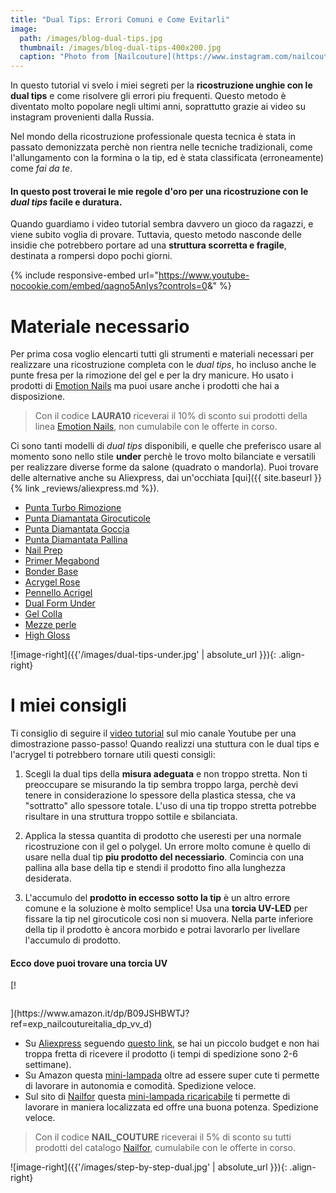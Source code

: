```yaml
---
title: "Dual Tips: Errori Comuni e Come Evitarli"
image: 
  path: /images/blog-dual-tips.jpg
  thumbnail: /images/blog-dual-tips-400x200.jpg
  caption: "Photo from [Nailcouture](https://www.instagram.com/nailcoutureitalia/)"
---
```


In questo tutorial vi svelo i miei segreti per la **ricostruzione unghie con le dual tips** e come risolvere gli errori piu frequenti. Questo metodo è diventato molto popolare negli ultimi anni, soprattutto grazie ai video su instagram provenienti dalla Russia.

Nel mondo della ricostruzione professionale questa tecnica è stata in passato demonizzata perchè non rientra nelle tecniche tradizionali, come l'allungamento con la formina o la tip, ed è stata classificata (erroneamente) come *fai da te*.

#### In questo post troverai le mie regole d'oro per una ricostruzione con le *dual tips* facile e duratura. 

Quando guardiamo i video tutorial sembra davvero un gioco da ragazzi, e viene subito voglia di provare. Tuttavia, questo metodo nasconde delle insidie che potrebbero portare ad una **struttura scorretta e fragile**, destinata a rompersi dopo pochi giorni. 

{% include responsive-embed url="https://www.youtube-nocookie.com/embed/qagno5AnIys?controls=0&amp;" %}

# Materiale necessario
Per prima cosa voglio elencarti tutti gli strumenti e materiali necessari per realizzare una ricostruzione completa con le *dual tips*, ho incluso anche le punte fresa per la rimozione del gel e per la dry manicure. 
Ho usato i prodotti di [Emotion Nails](https://bit.ly/emotion-nails) ma puoi usare anche i prodotti che hai a disposizione.

> Con il codice **LAURA10** riceverai il 10% di sconto sui prodotti della linea [Emotion Nails](https://bit.ly/emotion-nails), non cumulabile con le offerte in corso.

Ci sono tanti modelli di *dual tips* disponibili, e quelle che preferisco usare al momento sono nello stile **under** perchè le trovo molto bilanciate e versatili per realizzare diverse forme da salone (quadrato o mandorla). Puoi trovare delle alternative anche su Aliexpress, dai un'occhiata [qui]({{ site.baseurl }}{% link _reviews/aliexpress.md %}).

* [Punta Turbo Rimozione](https://bit.ly/punta-tubo)  
* [Punta Diamantata Girocuticole](https://bit.ly/punta-girocuticole-emotion)
* [Punta Diamantata Goccia](https://bit.ly/punta-goccia-emotion) 
* [Punta Diamantata Pallina](https://bit.ly/punta-sfera-emotion)
* [Nail Prep](https://bit.ly/nail-prep-emotion) 
* [Primer Megabond](https://bit.ly/megabond)
* [Bonder Base](https://bit.ly/base-bonder) 
* [Acrygel Rose](https://bit.ly/acristyle-rose)
* [Pennello Acrigel](https://bit.ly/pennello-acrygel) 
* [Dual Form Under](https://bit.ly/dual-form-under)
* [Gel Colla](https://bit.ly/emotion-gel-colla)
* [Mezze perle](https://bit.ly/emotion-mezze-perle)
* [High Gloss](https://bit.ly/high-gloss-emotion)

![image-right]({{'/images/dual-tips-under.jpg' | absolute_url }}){: .align-right}

# I miei consigli

Ti consiglio di seguire il [video tutorial](https://youtu.be/qagno5AnIys) sul mio canale Youtube per una dimostrazione passo-passo!
Quando realizzi una stuttura con le dual tips e l'acrygel ti potrebbero tornare utili questi consigli:

1. Scegli la dual tips della **misura adeguata** e non troppo stretta. Non ti preoccupare se misurando la tip sembra troppo larga, perchè devi tenere in considerazione lo spessore della plastica stessa, che va "sottratto" allo spessore totale. L'uso di una tip troppo stretta potrebbe risultare in una struttura troppo sottile e sbilanciata. 

2. Applica la stessa quantita di prodotto che useresti per una normale ricostruzione con il gel o polygel. Un errore molto comune è quello di usare nella dual tip **piu prodotto del necessiario**. Comincia con una pallina alla base della tip e stendi il prodotto fino alla lunghezza desiderata. 

3. L'accumulo del **prodotto in eccesso sotto la tip** è un altro errore comune e la soluzione è molto semplice! Usa una **torcia UV-LED** per fissare la tip nel girocuticole cosi non si muovera. Nella parte inferiore della tip il prodotto è ancora morbido e potrai lavorarlo per livellare l'accumulo di prodotto.

#### Ecco dove puoi trovare una torcia UV
[!<figure style="width: 200px" class="align-right">
  <img src="{{ '/images/mini-lampada.jpg' | absolute_url }}" alt="">
</figure>](https://www.amazon.it/dp/B09JSHBWTJ?ref=exp_nailcoutureitalia_dp_vv_d)

  * Su [Aliexpress](https://s.click.aliexpress.com/e/_9gFQ5X) seguendo [questo link](https://s.click.aliexpress.com/e/_AVF942), se hai un piccolo budget e non hai troppa fretta di ricevere il prodotto (i tempi di spedizione sono 2-6 settimane).
  * Su Amazon questa [mini-lampada](https://www.amazon.it/dp/B09JSHBWTJ?ref=exp_nailcoutureitalia_dp_vv_d) oltre ad essere super cute ti permette di lavorare in autonomia e comodità. Spedizione veloce.
  * Sul sito di [Nailfor](https://www.nailfor.com/it/?ass=109) questa [mini-lampada ricaricabile](https://www.nailfor.com/it/lampada-professionale-uv-led/7254-LAMPLUS-MINI-LAMPADA-UV-LED-PORTATILE-DOLPHIN-F2-5W-per-fullcover-tips-7449847397363.html?ass=109) ti permette di lavorare in maniera localizzata ed offre una buona potenza. Spedizione veloce.

  > Con il codice **NAIL_COUTURE** riceverai il 5% di sconto su tutti prodotti del catalogo [Nailfor](https://www.nailfor.com/it/?ass=109), cumulabile con le offerte in corso.


![image-right]({{'/images/step-by-step-dual.jpg' | absolute_url }}){: .align-right}
